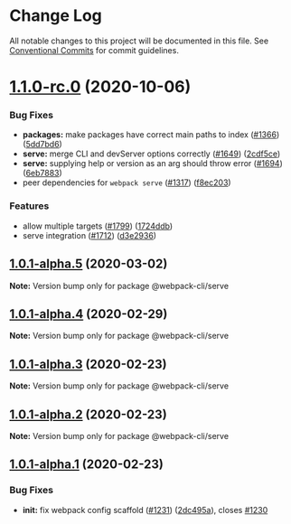 # Change Log

All notable changes to this project will be documented in this file.
See [Conventional Commits](https://conventionalcommits.org) for commit guidelines.

# [1.1.0-rc.0](https://github.com/anshumanv/webpack-cli/compare/@webpack-cli/serve@1.0.1-alpha.5...@webpack-cli/serve@1.1.0-rc.0) (2020-10-06)

### Bug Fixes

-   **packages:** make packages have correct main paths to index ([#1366](https://github.com/anshumanv/webpack-cli/issues/1366)) ([5dd7bd6](https://github.com/anshumanv/webpack-cli/commit/5dd7bd62046568481996e48328b15a335557f8ae))
-   **serve:** merge CLI and devServer options correctly ([#1649](https://github.com/anshumanv/webpack-cli/issues/1649)) ([2cdf5ce](https://github.com/anshumanv/webpack-cli/commit/2cdf5ce159f63ac65b33f4aca4c82fa1e959fef5))
-   **serve:** supplying help or version as an arg should throw error ([#1694](https://github.com/anshumanv/webpack-cli/issues/1694)) ([6eb7883](https://github.com/anshumanv/webpack-cli/commit/6eb78833f910135ca798c0c28f8d236ef234a76c))
-   peer dependencies for `webpack serve` ([#1317](https://github.com/anshumanv/webpack-cli/issues/1317)) ([f8ec203](https://github.com/anshumanv/webpack-cli/commit/f8ec20382702450134032a65403894573b04be8d))

### Features

-   allow multiple targets ([#1799](https://github.com/anshumanv/webpack-cli/issues/1799)) ([1724ddb](https://github.com/anshumanv/webpack-cli/commit/1724ddb9067d5c5ba2654d4e5473ee9de5610825))
-   serve integration ([#1712](https://github.com/anshumanv/webpack-cli/issues/1712)) ([d3e2936](https://github.com/anshumanv/webpack-cli/commit/d3e29368c40ee47e4f7a07c41281714645e20ea7))

## [1.0.1-alpha.5](https://github.com/ematipico/webpack-cli/compare/@webpack-cli/serve@1.0.1-alpha.4...@webpack-cli/serve@1.0.1-alpha.5) (2020-03-02)

**Note:** Version bump only for package @webpack-cli/serve

## [1.0.1-alpha.4](https://github.com/ematipico/webpack-cli/compare/@webpack-cli/serve@1.0.1-alpha.3...@webpack-cli/serve@1.0.1-alpha.4) (2020-02-29)

**Note:** Version bump only for package @webpack-cli/serve

## [1.0.1-alpha.3](https://github.com/ematipico/webpack-cli/compare/@webpack-cli/serve@1.0.1-alpha.2...@webpack-cli/serve@1.0.1-alpha.3) (2020-02-23)

**Note:** Version bump only for package @webpack-cli/serve

## [1.0.1-alpha.2](https://github.com/webpack/webpack-cli/compare/@webpack-cli/serve@1.0.1-alpha.1...@webpack-cli/serve@1.0.1-alpha.2) (2020-02-23)

**Note:** Version bump only for package @webpack-cli/serve

## [1.0.1-alpha.1](https://github.com/webpack/webpack-cli/compare/@webpack-cli/serve@1.0.1-alpha.0...@webpack-cli/serve@1.0.1-alpha.1) (2020-02-23)

### Bug Fixes

-   **init:** fix webpack config scaffold ([#1231](https://github.com/webpack/webpack-cli/issues/1231)) ([2dc495a](https://github.com/webpack/webpack-cli/commit/2dc495a8d050d28478c6c2533d7839e9ff78d76c)), closes [#1230](https://github.com/webpack/webpack-cli/issues/1230)
